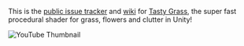 This is the [public issue tracker](https://github.com/SymmetryBreakStudio/TastyGrassShader/issues) and [wiki](https://github.com/SymmetryBreakStudio/TastyGrassShader/wiki) for [Tasty Grass](https://assetstore.unity.com/packages/vfx/shaders/tasty-grass-shader-urp-3d-vr-279246), the super fast procedural shader for grass, flowers and clutter in Unity!

![YouTube Thumbnail](https://github.com/SymmetryBreakStudio/TastyGrassShader/assets/7820090/8d85cd31-56cb-4e5f-a572-230ed86f27f7)
